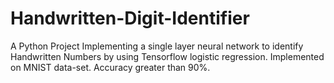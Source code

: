 # Handwritten-Digit-Identifier
A Python Project Implementing a single layer neural network to identify Handwritten Numbers by using Tensorflow logistic regression. Implemented on MNIST data-set. Accuracy greater than 90%.
